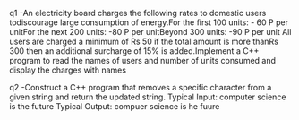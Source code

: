 q1 -An electricity board charges the following rates to domestic users todiscourage large consumption of energy.For the first 100 units: - 60 P per unitFor the next 200 units: -80 P per unitBeyond 300 units: -90 P per unit
All users are charged a minimum of Rs 50 if the total amount is more thanRs 300 then an additional surcharge of 15% is added.Implement a C++ program to read the names of users and number of units
consumed and display the charges with names




q2 -Construct a C++ program that removes a specific character from a given string and return the updated string.
Typical Input: computer science is the future
Typical Output: compuer science is he fuure
